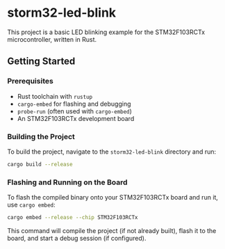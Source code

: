 # storm32-led-blink

This project is a basic LED blinking example for the STM32F103RCTx microcontroller, written in Rust.

## Getting Started

### Prerequisites

*   Rust toolchain with `rustup`
*   `cargo-embed` for flashing and debugging
*   `probe-run` (often used with `cargo-embed`)
*   An STM32F103RCTx development board

### Building the Project

To build the project, navigate to the `storm32-led-blink` directory and run:

```bash
cargo build --release
```

### Flashing and Running on the Board

To flash the compiled binary onto your STM32F103RCTx board and run it, use `cargo embed`:

```bash
cargo embed --release --chip STM32F103RCTx
```

This command will compile the project (if not already built), flash it to the board, and start a debug session (if configured).
